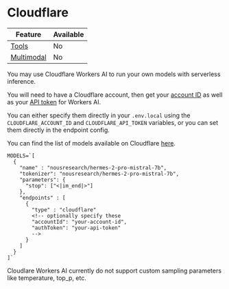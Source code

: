 # Cloudflare

| Feature                                        | Available |
| ---------------------------------------------- | --------- |
| [Tools](/configuration/models/tools)           | No        |
| [Multimodal](/configuration/models/multimodal) | No        |

You may use Cloudflare Workers AI to run your own models with serverless inference.

You will need to have a Cloudflare account, then get your [account ID](https://developers.cloudflare.com/fundamentals/setup/find-account-and-zone-ids/) as well as your [API token](https://developers.cloudflare.com/workers-ai/get-started/rest-api/#1-get-an-api-token) for Workers AI.

You can either specify them directly in your `.env.local` using the `CLOUDFLARE_ACCOUNT_ID` and `CLOUDFLARE_API_TOKEN` variables, or you can set them directly in the endpoint config.

You can find the list of models available on Cloudflare [here](https://developers.cloudflare.com/workers-ai/models/#text-generation).

```env
MODELS=`[
  {
    "name" : "nousresearch/hermes-2-pro-mistral-7b",
    "tokenizer": "nousresearch/hermes-2-pro-mistral-7b",
    "parameters": {
      "stop": ["<|im_end|>"]
    },
    "endpoints" : [
      {
        "type" : "cloudflare"
        <!-- optionally specify these
        "accountId": "your-account-id",
        "authToken": "your-api-token"
        -->
      }
    ]
  }
]`
```

<Tip warning={true}>

Cloudlare Workers AI currently do not support custom sampling parameters like temperature, top_p, etc.

</Tip>
